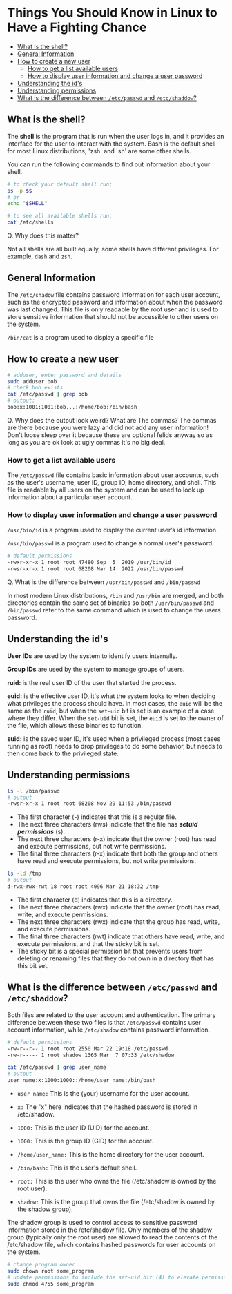 # Things You Should Know in Linux to Have a Fighting Chance

<!-- MarkdownTOC -->

- [What is the shell?](#what-is-the-shell)
- [General Information](#general-information)
- [How to create a new user](#how-to-create-a-new-user)
    - [How to get a list available users](#how-to-get-a-list-available-users)
    - [How to display user information and change a user password](#how-to-display-user-information-and-change-a-user-password)
- [Understanding the id's](#understanding-the-ids)
- [Understanding permissions](#understanding-permissions)
- [What is the difference between `/etc/passwd` and `/etc/shaddow`?](#what-is-the-difference-between-etcpasswd-and-etcshaddow)

<!-- /MarkdownTOC -->

<a id="what-is-the-shell"></a>
## What is the shell?

The **shell** is the program that is run when the user logs in, and it provides an interface for the user to interact with the system. Bash is the default shell for most Linux distributions, 'zsh' and 'sh' are some other shells.

You can run the following commands to find out information about your shell.

```bash
# to check your default shell run:
ps -p $$
# or
echo "$SHELL"

# to see all available shells run:
cat /etc/shells
```

<question></question>
Q. Why does this matter?

<answer></answer>
Not all shells are all built equally, some shells have different privileges. For example, `dash` and `zsh`.


<a id="general-information"></a>
## General Information

The `/etc/shadow` file contains password information for each user account, such as the encrypted password and information about when the password was last changed. This file is only readable by the root user and is used to store sensitive information that should not be accessible to other users on the system.

`/bin/cat` is a program used to display a specific file

<a id="how-to-create-a-new-user"></a>
## How to create a new user

```bash
# adduser, enter password and details
sudo adduser bob
# check bob exists
cat /etc/passwd | grep bob
# output:
bob:x:1001:1001:bob,,,:/home/bob:/bin/bash
```

<question></question>
Q. Why does the output look weird? What are The commas?
<answer></answer>
The commas are there because you were lazy and did not add any user information! Don't loose sleep
over it because these are optional felids anyway so as long as you are ok look at ugly commas it's
no big deal.

<a id="how-to-get-a-list-available-users"></a>
### How to get a list available users
The `/etc/passwd` file contains basic information about user accounts, such as the user's username, user ID, group ID, home directory, and shell. This file is readable by all users on the system and can be used to look up information about a particular user account.

<a id="how-to-display-user-information-and-change-a-user-password"></a>
### How to display user information and change a user password

`/usr/bin/id` is a program used to display the current user’s id information.

`/usr/bin/passwd` is a program used to change a normal user's password.

```bash
# default permissions
-rwxr-xr-x 1 root root 47480 Sep  5  2019 /usr/bin/id
-rwsr-xr-x 1 root root 68208 Mar 14  2022 /usr/bin/passwd
```

<question></question>
Q. What is the difference between `/usr/bin/passwd` and `/bin/passwd`

<answer></answer>
In most modern Linux distributions, `/bin` and `/usr/bin` are merged, and both directories contain
the same set of binaries so both `/usr/bin/passwd` and `/bin/passwd` refer to the same command
which is used to change the users password.

<a id="understanding-ids"></a>
## Understanding the id's

**User IDs** are used by the system to identify users internally.

**Group IDs** are used by the system to manage groups of users.

**ruid:** is the real user ID of the user that started the process.

**euid:** is the effective user ID, it's what the system looks to when deciding what privileges the process should have. In most cases, the `euid` will be the same as the `ruid`, but when the `set-uid` bit is set is an example of a case where they differ. When the `set-uid` bit is set, the `euid` is set to the owner of the file, which allows these binaries to function.

**suid:** is the saved user ID, it's used when a privileged process (most cases running as root) needs to drop privileges to do some behavior, but needs to then come back to the privileged state.

<a id="understanding-permissions"></a>
## Understanding permissions

```bash
ls -l /bin/passwd
# output
-rwsr-xr-x 1 root root 68208 Nov 29 11:53 /bin/passwd
```

- The first character (-) indicates that this is a regular file.
- The next three characters (rws) indicate that the file has __*setuid permissions*__ (s).
- The next three characters (r-x) indicate that the owner (root) has read and execute permissions, but not write permissions.
- The final three characters (r-x) indicate that both the group and others have read and execute permissions, but not write permissions.

```bash
ls -ld /tmp
# output
d-rwx-rwx-rwt 18 root root 4096 Mar 21 18:32 /tmp
```

- The first character (d) indicates that this is a directory.
- The next three characters (rwx) indicate that the owner (root) has read, write, and execute permissions.
- The next three characters (rwx) indicate that the group has read, write, and execute permissions.
-  The final three characters (rwt) indicate that others have read, write, and execute permissions, and that the sticky bit is set.
-  The sticky bit is a special permission bit that prevents users from deleting or renaming files that they do not own in a directory that has this bit set.


<a id="what-is-the-difference-between-etcpasswd-and-etcshaddow"></a>
## What is the difference between `/etc/passwd` and `/etc/shaddow`?

Both files are related to the user account and authentication. The primary difference between these two files is that `/etc/passwd` contains user account information, while `/etc/shadow` contains password information.

```bash
# default permissions
-rw-r--r-- 1 root root 2550 Mar 22 19:18 /etc/passwd
-rw-r----- 1 root shadow 1365 Mar  7 07:33 /etc/shadow
```

```bash
cat /etc/passwd | grep user_name
# output
user_name:x:1000:1000::/home/user_name:/bin/bash
```

- `user_name:` This is the (your) username for the user account.
- `x:` The "x" here indicates that the hashed password is stored in /etc/shadow.
- `1000:` This is the user ID (UID) for the account.
- `1000:` This is the group ID (GID) for the account.
- `/home/user_name:` This is the home directory for the user account.
- `/bin/bash:` This is the user's default shell.

- `root:` This is the user who owns the file (/etc/shadow is owned by the root user).
- `shadow:` This is the group that owns the file (/etc/shadow is owned by the shadow group).

The shadow group is used to control access to sensitive password information stored in the /etc/shadow file. Only members of the shadow group (typically only the root user) are allowed to read the contents of the /etc/shadow file, which contains hashed passwords for user accounts on the system.

```bash
# change program owner
sudo chown root some_program
# update permissions to include the set-uid bit (4) to elevate permissions
sudo chmod 4755 some_program
```



<!-- ## What is the ($) at the beginning of some examples?

This depends on the context in which it is used.

$
gcc is the actual command for invoking the GNU Compiler Collection on Unix-based systems. So, if you want to compile a C program using GCC, you would typically run the command gcc program.c in the terminal.

$gcc, on the other hand, is sometimes used as a placeholder for the command prompt in tutorials or documentation. The $ symbol is often used to indicate the start of a command prompt, and $gcc would be used to indicate that the following command should be entered at the command prompt.

So, in summary, if you are trying to compile a program using GCC, you would use gcc. If you see $gcc in a tutorial or documentation, it is simply indicating that the following command should be entered at the command prompt. -->
